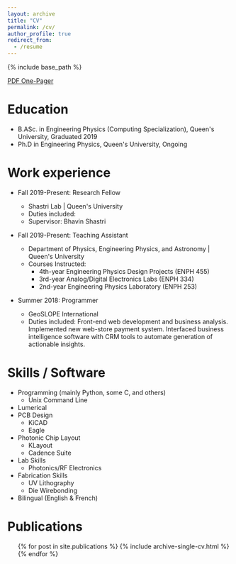 ```yaml
---
layout: archive
title: "CV"
permalink: /cv/
author_profile: true
redirect_from:
  - /resume
---
```


{% include base_path %}

[PDF One-Pager](/files/HughMorisonCV_26Apr22.pdf)

Education
======
* B.ASc. in Engineering Physics (Computing Specialization), Queen's University, Graduated 2019
* Ph.D in Engineering Physics, Queen's University, Ongoing

Work experience
======
* Fall 2019-Present: Research Fellow
  * Shastri Lab | Queen's University
  * Duties included: 
  * Supervisor: Bhavin Shastri

* Fall 2019-Present: Teaching Assistant
  * Department of Physics, Engineering Physics, and Astronomy | Queen's University
  * Courses Instructed:
    * 4th-year Engineering Physics Design Projects (ENPH 455)
    * 3rd-year Analog/Digital Electronics Labs (ENPH 334)
    * 2nd-year Engineering Physics Laboratory (ENPH 253)

* Summer 2018: Programmer
  * GeoSLOPE International
  * Duties included: Front-end web development and business analysis. Implemented new web-store payment system. Interfaced business intelligence software with CRM tools to automate generation of actionable insights.
  <!-- * Supervisor: Professor Hub -->
  
Skills / Software
======
* Programming (mainly Python, some C, and others)
  * Unix Command Line
* Lumerical
* PCB Design
  * KiCAD
  * Eagle
* Photonic Chip Layout
  * KLayout
  * Cadence Suite
* Lab Skills
  * Photonics/RF Electronics
* Fabrication Skills
  * UV Lithography
  * Die Wirebonding
* Bilingual (English & French)

Publications
======
  <ul>{% for post in site.publications %}
    {% include archive-single-cv.html %}
  {% endfor %}</ul>
  
<!-- Talks
======
  <ul>{% for post in site.talks %}
    {% include archive-single-talk-cv.html %}
  {% endfor %}</ul> -->
  
<!-- Teaching
======
  <ul>{% for post in site.teaching %}
    {% include archive-single-cv.html %}
  {% endfor %}</ul>
   -->
<!-- Service and leadership
======
* Currently signed in to 43 different slack teams -->

